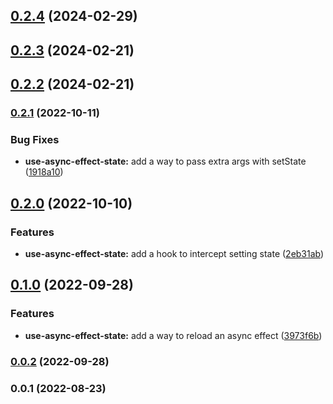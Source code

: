 ## [0.2.4](https://github.com/justicointeractive/caliobase/compare/use-async-effect-state-0.2.3...use-async-effect-state-0.2.4) (2024-02-29)

## [0.2.3](https://github.com/justicointeractive/caliobase/compare/use-async-effect-state-0.2.2...use-async-effect-state-0.2.3) (2024-02-21)

## [0.2.2](https://github.com/justicointeractive/caliobase/compare/use-async-effect-state-0.2.1...use-async-effect-state-0.2.2) (2024-02-21)

### [0.2.1](https://github.com/justicointeractive/caliobase/compare/use-async-effect-state-0.2.0...use-async-effect-state-0.2.1) (2022-10-11)

### Bug Fixes

- **use-async-effect-state:** add a way to pass extra args with setState ([1918a10](https://github.com/justicointeractive/caliobase/commit/1918a106c2d1e0adf031bc3d3cc80f63cdbc553b))

## [0.2.0](https://github.com/justicointeractive/caliobase/compare/use-async-effect-state-0.1.0...use-async-effect-state-0.2.0) (2022-10-10)

### Features

- **use-async-effect-state:** add a hook to intercept setting state ([2eb31ab](https://github.com/justicointeractive/caliobase/commit/2eb31ab2180c13dbe4814fe88fff30fce7611a97))

## [0.1.0](https://github.com/justicointeractive/caliobase/compare/use-async-effect-state-0.0.2...use-async-effect-state-0.1.0) (2022-09-28)

### Features

- **use-async-effect-state:** add a way to reload an async effect ([3973f6b](https://github.com/justicointeractive/caliobase/commit/3973f6bddc461d40d5483def998f09d3dab4b79d))

### [0.0.2](https://github.com/justicointeractive/caliobase/compare/use-async-effect-state-0.0.1...use-async-effect-state-0.0.2) (2022-09-28)

### 0.0.1 (2022-08-23)
